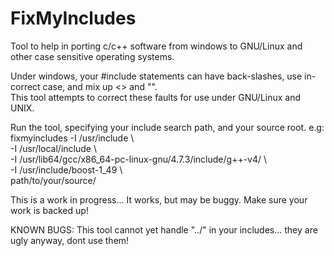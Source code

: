 FixMyIncludes
=============
  
Tool to help in porting c/c++ software from windows to GNU/Linux and other case sensitive operating systems. 
  
Under windows, your #include statements can have back-slashes, use in-correct case, and mix up <> and "".  
This tool attempts to correct these faults for use under GNU/Linux and UNIX.
  
Run the tool, specifying your include search path, and your source root.
e.g:  
  fixmyincludes -I /usr/include \  
                -I /usr/local/include \  
                -I /usr/lib64/gcc/x86_64-pc-linux-gnu/4.7.3/include/g++-v4/ \  
                -I /usr/include/boost-1_49 \  
                path/to/your/source/  
  
This is a work in progress... It works, but may be buggy.
Make sure your work is backed up!
  
KNOWN BUGS:
  This tool cannot yet handle "../" in your includes... they are ugly anyway, dont use them!  

